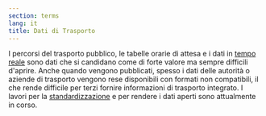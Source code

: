 ```yaml
---
section: terms
lang: it
title: Dati di Trasporto
---
```


I percorsi del trasporto pubblico, le tabelle orarie di attesa e i dati in [tempo reale](/glossary/en/terms/real-time/) sono dati che si candidano come di forte valore ma sempre difficili d'aprire. Anche quando vengono pubblicati, spesso i dati delle autorità o aziende di trasporto vengono rese disponibili con formati non compatibili, il che rende difficile per terzi fornire informazioni di trasporto integrato. I lavori per la [standardizzazione](/glossary/it/terms/standardisation/) e per rendere i dati aperti sono attualmente in corso.
